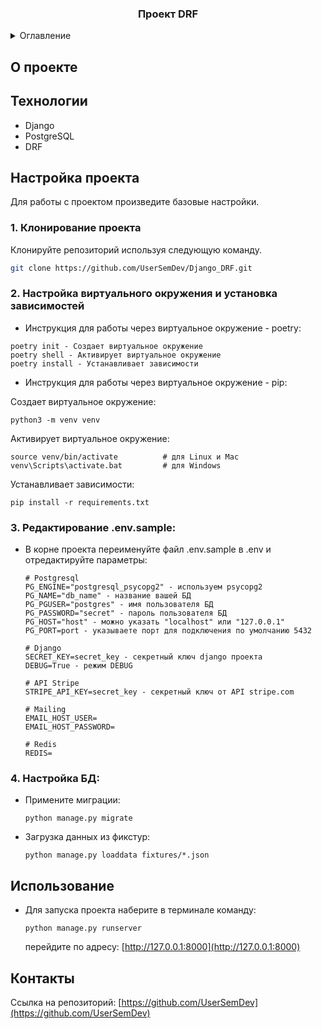 <h3 align="center">Проект DRF</h3>

<details>
  <summary>Оглавление</summary>
  <ol>
    <li>О проекте</li>
    <li>Технологии</li>
    <li>Настройка проекта</li>
    <li>Использование</li>
    <li>Контакты</li>
  </ol>
</details>



## О проекте


## Технологии
- Django
- PostgreSQL
- DRF


## Настройка проекта

Для работы с проектом произведите базовые настройки.

### 1. Клонирование проекта

Клонируйте репозиторий используя следующую команду.
  ```sh
  git clone https://github.com/UserSemDev/Django_DRF.git
  ```


### 2. Настройка виртуального окружения и установка зависимостей

- Инструкция для работы через виртуальное окружение - poetry: 
```text
poetry init - Создает виртуальное окружение
poetry shell - Активирует виртуальное окружение
poetry install - Устанавливает зависимости
```

- Инструкция для работы через виртуальное окружение - pip:

Создает виртуальное окружение:
```text
python3 -m venv venv
```

Активирует виртуальное окружение:
```text
source venv/bin/activate          # для Linux и Mac
venv\Scripts\activate.bat         # для Windows
```

Устанавливает зависимости:
```text
pip install -r requirements.txt
```

### 3. Редактирование .env.sample:

- В корне проекта переименуйте файл .env.sample в .env и отредактируйте параметры:
    ```text
    # Postgresql
    PG_ENGINE="postgresql_psycopg2" - используем psycopg2
    PG_NAME="db_name" - название вашей БД
    PG_PGUSER="postgres" - имя пользователя БД
    PG_PASSWORD="secret" - пароль пользователя БД
    PG_HOST="host" - можно указать "localhost" или "127.0.0.1"
    PG_PORT=port - указываете порт для подключения по умолчанию 5432
    
    # Django
    SECRET_KEY=secret_key - секретный ключ django проекта
    DEBUG=True - режим DEBUG
  
    # API Stripe
    STRIPE_API_KEY=secret_key - секретный ключ от API stripe.com
  
    # Mailing
    EMAIL_HOST_USER=
    EMAIL_HOST_PASSWORD=
    
    # Redis
    REDIS=
    ```

### 4. Настройка БД:

- Примените миграции:
  ```text
  python manage.py migrate
  ```

 
- Загрузка данных из фикстур:
  ```text
  python manage.py loaddata fixtures/*.json
  ```

## Использование

- Для запуска проекта наберите в терминале команду:
  ```text
  python manage.py runserver
  ```
  перейдите по адресу: [http://127.0.0.1:8000](http://127.0.0.1:8000)


## Контакты

Ссылка на репозиторий: [https://github.com/UserSemDev](https://github.com/UserSemDev)